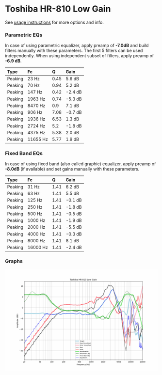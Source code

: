 # Toshiba HR-810 Low Gain
See [usage instructions](https://github.com/jaakkopasanen/AutoEq#usage) for more options and info.

### Parametric EQs
In case of using parametric equalizer, apply preamp of **-7.0dB** and build filters manually
with these parameters. The first 5 filters can be used independently.
When using independent subset of filters, apply preamp of **-6.9 dB**.

| Type    | Fc       |    Q | Gain    |
|:--------|:---------|:-----|:--------|
| Peaking | 23 Hz    | 0.45 | 5.6 dB  |
| Peaking | 70 Hz    | 0.94 | 5.2 dB  |
| Peaking | 147 Hz   | 0.42 | -2.4 dB |
| Peaking | 1963 Hz  | 0.74 | -5.3 dB |
| Peaking | 8470 Hz  | 0.9  | 7.1 dB  |
| Peaking | 906 Hz   | 7.08 | -0.7 dB |
| Peaking | 1936 Hz  | 6.53 | 1.3 dB  |
| Peaking | 2724 Hz  | 5.2  | -1.8 dB |
| Peaking | 4375 Hz  | 5.38 | 2.0 dB  |
| Peaking | 11655 Hz | 5.77 | 1.9 dB  |

### Fixed Band EQs
In case of using fixed band (also called graphic) equalizer, apply preamp of **-8.0dB**
(if available) and set gains manually with these parameters.

| Type    | Fc       |    Q | Gain    |
|:--------|:---------|:-----|:--------|
| Peaking | 31 Hz    | 1.41 | 6.2 dB  |
| Peaking | 63 Hz    | 1.41 | 5.5 dB  |
| Peaking | 125 Hz   | 1.41 | -0.1 dB |
| Peaking | 250 Hz   | 1.41 | -1.8 dB |
| Peaking | 500 Hz   | 1.41 | -0.5 dB |
| Peaking | 1000 Hz  | 1.41 | -1.9 dB |
| Peaking | 2000 Hz  | 1.41 | -5.5 dB |
| Peaking | 4000 Hz  | 1.41 | -0.3 dB |
| Peaking | 8000 Hz  | 1.41 | 8.1 dB  |
| Peaking | 16000 Hz | 1.41 | -2.4 dB |

### Graphs
![](./Toshiba%20HR-810%20Low%20Gain.png)